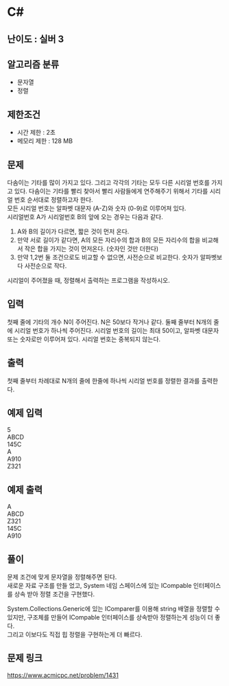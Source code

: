 # C#

## 난이도 : 실버 3

## 알고리즘 분류
  - 문자열
  - 정렬

## 제한조건
  - 시간 제한 : 2초
  - 메모리 제한 : 128 MB

## 문제
다솜이는 기타를 많이 가지고 있다. 그리고 각각의 기타는 모두 다른 시리얼 번호를 가지고 있다. 다솜이는 기타를 빨리 찾아서 빨리 사람들에게 연주해주기 위해서 기타를 시리얼 번호 순서대로 정렬하고자 한다.<br/>
모든 시리얼 번호는 알파벳 대문자 (A-Z)와 숫자 (0-9)로 이루어져 있다.<br/>
시리얼번호 A가 시리얼번호 B의 앞에 오는 경우는 다음과 같다.<br/>

  1. A와 B의 길이가 다르면, 짧은 것이 먼저 온다.
  2. 만약 서로 길이가 같다면, A의 모든 자리수의 합과 B의 모든 자리수의 합을 비교해서 작은 합을 가지는 것이 먼저온다. (숫자인 것만 더한다)
  3. 만약 1,2번 둘 조건으로도 비교할 수 없으면, 사전순으로 비교한다. 숫자가 알파벳보다 사전순으로 작다.

시리얼이 주어졌을 때, 정렬해서 출력하는 프로그램을 작성하시오.<br/>


## 입력
첫째 줄에 기타의 개수 N이 주어진다. N은 50보다 작거나 같다. 둘째 줄부터 N개의 줄에 시리얼 번호가 하나씩 주어진다. 시리얼 번호의 길이는 최대 50이고, 알파벳 대문자 또는 숫자로만 이루어져 있다. 시리얼 번호는 중복되지 않는다.<br/>


## 출력
첫째 줄부터 차례대로 N개의 줄에 한줄에 하나씩 시리얼 번호를 정렬한 결과를 출력한다.<br/>


## 예제 입력
5<br/>
ABCD<br/>
145C<br/>
A<br/>
A910<br/>
Z321<br/>


## 예제 출력
A<br/>
ABCD<br/>
Z321<br/>
145C<br/>
A910<br/>


## 풀이
문제 조건에 맞게 문자열을 정렬해주면 된다.<br/>
새로운 자료 구조를 만들 었고, System 네임 스페이스에 있는 ICompable 인터페이스를 상속 받아 정렬 조건을 구현했다.<br/>


System.Collections.Generic에 있는 IComparer를 이용해 string 배열을 정렬할 수 있지만, 구조체를 만들어 ICompable 인터페이스를 상속받아 정렬하는게 성능이 더 좋다.<br/>
그리고 이보다도 직접 힙 정렬을 구현하는게 더 빠르다.<br/>


## 문제 링크
https://www.acmicpc.net/problem/1431